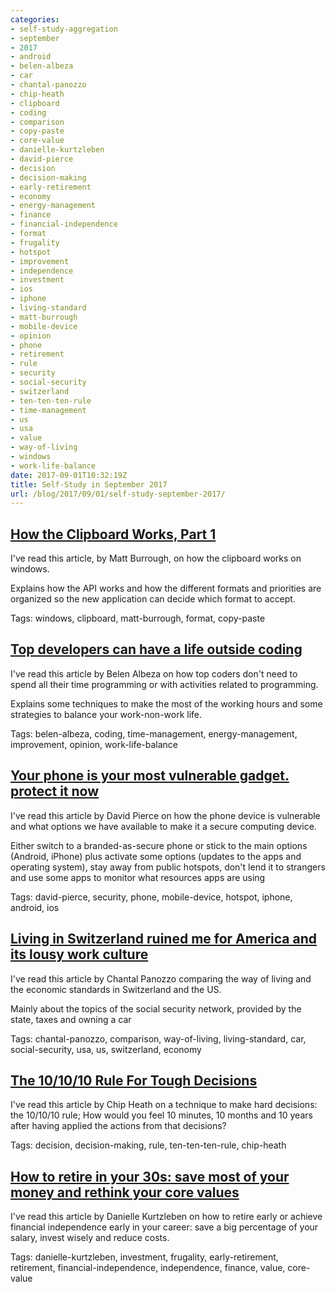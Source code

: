 ```yaml
---
categories:
- self-study-aggregation
- september
- 2017
- android
- belen-albeza
- car
- chantal-panozzo
- chip-heath
- clipboard
- coding
- comparison
- copy-paste
- core-value
- danielle-kurtzleben
- david-pierce
- decision
- decision-making
- early-retirement
- economy
- energy-management
- finance
- financial-independence
- format
- frugality
- hotspot
- improvement
- independence
- investment
- ios
- iphone
- living-standard
- matt-burrough
- mobile-device
- opinion
- phone
- retirement
- rule
- security
- social-security
- switzerland
- ten-ten-ten-rule
- time-management
- us
- usa
- value
- way-of-living
- windows
- work-life-balance
date: 2017-09-01T10:32:19Z
title: Self-Study in September 2017 
url: /blog/2017/09/01/self-study-september-2017/
---
```


## [How the Clipboard Works, Part 1](https://blogs.msdn.microsoft.com/ntdebugging/2012/03/16/how-the-clipboard-works-part-1/)

I've read this article, by Matt Burrough, on how the clipboard works on windows.

Explains how the API works and how the different formats and priorities are organized so the new application can decide which format to accept.

Tags: windows, clipboard, matt-burrough, format, copy-paste

## [Top developers can have a life outside coding](https://belenalbeza.com/top-developers-can-have-a-life-outside-coding/)

I've read this article by Belen Albeza on how top coders don't need to spend all their time programming or with activities related to programming.

Explains some techniques to make the most of the working hours and some strategies to balance your work-non-work life.

Tags: belen-albeza, coding, time-management, energy-management, improvement, opinion, work-life-balance

## [Your phone is your most vulnerable gadget. protect it now](https://www.wired.com/story/your-phone-is-your-most-vulnerable-gadget-protect-it-now/)

I've read this article by David Pierce on how the phone device is vulnerable and what options we have available to make it a secure computing device.

Either switch to a branded-as-secure phone or stick to the main options (Android, iPhone) plus activate some options (updates to the apps and operating system), stay away from public hotspots, don't lend it to strangers and use some apps to monitor what resources apps are using

Tags: david-pierce, security, phone, mobile-device, hotspot, iphone, android, ios

## [Living in Switzerland ruined me for America and its lousy work culture](https://getpocket.com/explore/item/living-in-switzerland-ruined-me-for-america-and-its-lousy-work-culture-987981365)

I've read this article by Chantal Panozzo comparing the way of living and the economic standards in Switzerland and the US.

Mainly about the topics of the social security network, provided by the state, taxes and owning a car

Tags: chantal-panozzo, comparison, way-of-living, living-standard, car, social-security, usa, us, switzerland, economy

## [The 10/10/10 Rule For Tough Decisions](https://getpocket.com/explore/item/the-10-10-10-rule-for-tough-decisions-327321877)

I've read this article by Chip Heath on a technique to make hard decisions: the 10/10/10 rule; How would you feel 10 minutes, 10 months and 10 years after having applied the actions from that decisions?

Tags: decision, decision-making, rule, ten-ten-ten-rule, chip-heath

## [How to retire in your 30s: save most of your money and rethink your core values](https://getpocket.com/explore/item/how-to-retire-in-your-30s-save-most-of-your-money-and-rethink-your-core-values-912524855)

I've read this article by Danielle Kurtzleben on how to retire early or achieve financial independence early in your career: save a big percentage of your salary, invest wisely and reduce costs.

Tags: danielle-kurtzleben, investment, frugality, early-retirement, retirement, financial-independence, independence, finance, value, core-value


